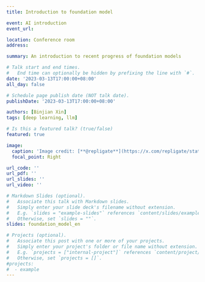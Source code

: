 ```yaml
---
title: Introduction to foundation model

event: AI introduction 
event_url:

location: Conference room
address:

summary: An introduction to recent progress of foundation models 

# Talk start and end times.
#   End time can optionally be hidden by prefixing the line with `#`.
date: '2023-03-13T17:00:00+08:00'
all_day: false

# Schedule page publish date (NOT talk date).
publishDate: '2023-03-13T17:00:00+08:00'

authors: [Binjian Xin]
tags: [deep learning, llm]

# Is this a featured talk? (true/false)
featured: true 

image:
  caption: 'Image credit: [**@repligate**](https://x.com/repligate/status/1614416190025396224)'
  focal_point: Right

url_code: ''
url_pdf: ''
url_slides: ''
url_video: ''

# Markdown Slides (optional).
#   Associate this talk with Markdown slides.
#   Simply enter your slide deck's filename without extension.
#   E.g. `slides = "example-slides"` references `content/slides/example-slides.md`.
#   Otherwise, set `slides = ""`.
slides: foundation_model_en

# Projects (optional).
#   Associate this post with one or more of your projects.
#   Simply enter your project's folder or file name without extension.
#   E.g. `projects = ["internal-project"]` references `content/project/deep-learning/index.md`.
#   Otherwise, set `projects = []`.
#projects:
#  - example
---
```

